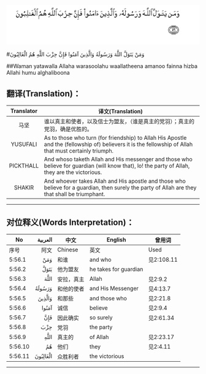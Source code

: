 ![005:056](images/005_056.gif)

#وَمَنْ يَتَوَلَّ اللَّهَ وَرَسُولَهُ وَالَّذِينَ آمَنُوا فَإِنَّ حِزْبَ اللَّهِ هُمُ الْغَالِبُونَ 

##Waman yatawalla Allaha warasoolahu waallatheena amanoo fainna hizba Allahi humu alghaliboona 

## 翻译(Translation)：

| Translator | 译文(Translation)                                            |
| :--------: | ------------------------------------------------------------ |
|    马坚    | 谁以真主和使者，以及信士为盟友，（谁是真主的党羽）；真主的党羽，确是优胜的。 |
|  YUSUFALI  | As to those who turn (for friendship) to Allah His Apostle and the (fellowship of) believers it is the fellowship of Allah that must certainly triumph. |
| PICKTHALL  | And whoso taketh Allah and His messenger and those who believe for guardian (will know that), lo! the party of Allah, they are the victorious. |
|   SHAKIR   | And whoever takes Allah and His apostle and those who believe for a guardian, then surely the party of Allah are they that shall be triumphant. |

---

## 对位释义(Words Interpretation)：

| No   | العربية | 中文    | English | 曾用词 |
| ---- | ------: | ------- | ------- | ------ |
| 序号 |    阿文 | Chinese | 英文    | Used   |
| 5:56.1  | وَمَنْ      | 和谁       | and who               | 见2:108.11 |
| 5:56.2  | يَتَوَلَّ     | 他为盟友   | he takes for guardian |            |
| 5:56.3  | اللَّهَ     | 安拉，真主 | Allah                 | 见2:9.2    |
| 5:56.4  | وَرَسُولَهُ   | 和他的使者 | and His Messenger     | 见4:13.7   |
| 5:56.5  | وَالَّذِينَ   | 和那些     | and those who         | 见2:21.8   |
| 5:56.6  | آمَنُوا    | 诚信       | believe               | 见2:9.4    |
| 5:56.7  | فَإِنَّ      | 因此确实   | so surely             | 见2:61.34  |
| 5:56.8  | حِزْبَ      | 党羽       | the party             |            |
| 5:56.9  | اللَّهِ     | 真主的     | of Allah              | 见2:23.17  |
| 5:56.10 | هُمُ       | 他们       | they                  | 见2:4.11   |
| 5:56.11 | الْغَالِبُونَ | 众胜利者   | the victorious        |            |

---
